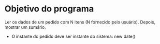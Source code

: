 # Objetivo do programa

Ler os dados de um pedido com N itens (N fornecido pelo usuário). Depois, mostrar um sumário.

- O instante do pedido deve ser instante do sistema: new date()
